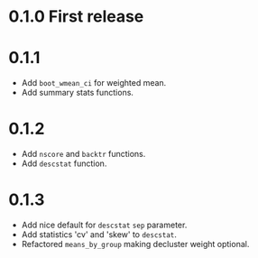 # 0.1.0 First release

# 0.1.1

* Add `boot_wmean_ci` for weighted mean.
* Add summary stats functions.

# 0.1.2

* Add `nscore` and `backtr` functions.
* Add `descstat` function.

# 0.1.3

* Add nice default for `descstat` `sep` parameter.
* Add statistics 'cv' and 'skew' to `descstat`.
* Refactored `means_by_group` making decluster weight optional.
